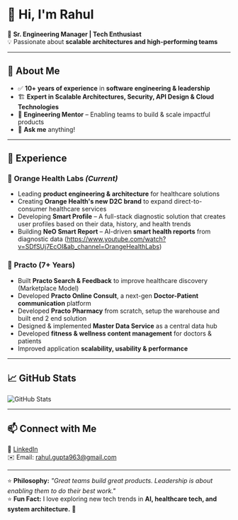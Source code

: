 # 👋 Hi, I'm Rahul  

🚀 **Sr. Engineering Manager | Tech Enthusiast**  
💡 Passionate about **scalable architectures and high-performing teams**  

---

## 🎯 **About Me**
- ✅ **10+ years of experience** in **software engineering & leadership**  
- 🏗️ **Expert in Scalable Architectures, Security, API Design & Cloud Technologies**  
- 📢 **Engineering Mentor** – Enabling teams to build & scale impactful products
- 💬 **Ask me** anything!

---

## 💼 **Experience**
### 🏥 **Orange Health Labs** *(Current)*
- Leading **product engineering & architecture** for healthcare solutions
- Creating **Orange Health's new D2C brand** to expand direct-to-consumer healthcare services
- Developing **Smart Profile** – A full-stack diagnostic solution that creates user profiles based on their data, history, and health trends
- Building **NeO Smart Report** – AI-driven **smart health reports** from diagnostic data (https://www.youtube.com/watch?v=SDfSUj7EcOI&ab_channel=OrangeHealthLabs)

### 🏥 **Practo (7+ Years)**
- Built **Practo Search & Feedback** to improve healthcare discovery (Marketplace Model)  
- Developed **Practo Online Consult**, a next-gen **Doctor-Patient communication** platform
- Developed **Practo Pharmacy** from scratch, setup the warehouse and built end 2 end solution 
- Designed & implemented **Master Data Service** as a central data hub  
- Developed **fitness & wellness content management** for doctors & patients  
- Improved application **scalability, usability & performance**  


---

## 📈 **GitHub Stats**
![GitHub Stats](https://github-readme-stats.vercel.app/api?username=rdvs&show_icons=true&count_private=true&theme=github_dark)

---

## 📫 **Connect with Me**
💼 [LinkedIn](https://www.linkedin.com/in/rahul-gupta-69585527/)  
✉️ Email: rahul.gupta963@gmail.com

---

⭐ **Philosophy:** *"Great teams build great products. Leadership is about enabling them to do their best work."*  
⭐ **Fun Fact:** I love exploring new tech trends in **AI, healthcare tech, and system architecture.** 🚀  

